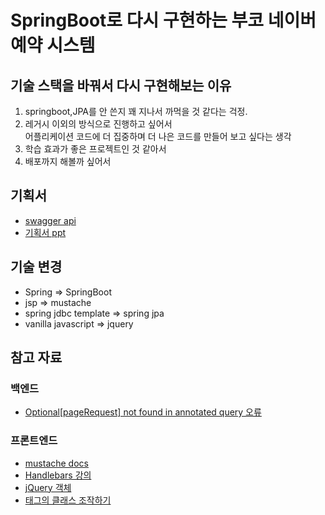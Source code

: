 # SpringBoot로 다시 구현하는 부코 네이버 예약 시스템

## 기술 스택을 바꿔서 다시 구현해보는 이유
1. springboot,JPA를 안 쓴지 꽤 지나서 까먹을 것 같다는 걱정.
2. 레거시 이외의 방식으로 진행하고 싶어서 <br>
   어플리케이션 코드에 더 집중하며 더 나은 코드를 만들어 보고 싶다는 생각
3. 학습 효과가 좋은 프로젝트인 것 같아서
4. 배포까지 해볼까 싶어서

## 기획서
- [swagger api](http://49.236.147.192:9090/swagger-ui.html#/%EC%B9%B4%ED%85%8C%EA%B3%A0%EB%A6%AC%20API/getCategoriesUsingGET)
- [기획서 ppt](https://docs.google.com/presentation/d/1i2IC1yIH5ACFCvCH4EMVv_3Zw2oltRvHK94amyNEKbs/edit#slide=id.p5)

## 기술 변경
- Spring => SpringBoot
- jsp => mustache
- spring jdbc template => spring jpa
- vanilla javascript => jquery

## 참고 자료
### 백엔드
- [Optional[pageRequest] not found in annotated query 오류](https://stackoverflow.com/questions/54620809/how-to-get-pagerequest-to-work-in-spring-boot-with-annotated-query)

### 프론트엔드
- [mustache docs](https://mustache.github.io/mustache.5.html)
- [Handlebars 강의](https://www.boostcourse.org/web316/lecture/254357?isDesc=false)
- [jQuery 객체](https://ktko.tistory.com/entry/jQuery-%EC%9D%98-%EC%9D%98%EB%AF%B8)
- [태그의 클래스 조작하기](https://webstudynote.tistory.com/95)
